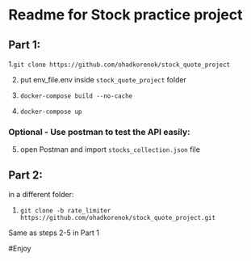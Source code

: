 # Readme for Stock practice project
## Part 1:
1.```git clone https://github.com/ohadkorenok/stock_quote_project```

2. put env_file.env inside `stock_quote_project` folder

3. ```docker-compose build --no-cache```

4. ``docker-compose up``

### Optional - Use postman to test the API easily:
5. open Postman and import `stocks_collection.json` file


## Part 2:
in a different folder: 
1. ```git clone -b rate_limiter https://github.com/ohadkorenok/stock_quote_project.git```

Same as steps 2-5 in Part 1


#Enjoy


